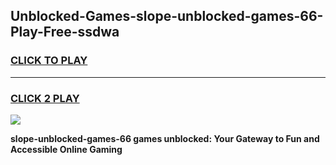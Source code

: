
## Unblocked-Games-slope-unblocked-games-66-Play-Free-ssdwa
<h3>
<a href="https://premium76.site?title=slope-unblocked-games-66&ref=24M">CLICK TO PLAY</a></h3>
<hr>

<h3>
<a href="https://premium76.site?title=slope-unblocked-games-66&ref=24M">CLICK 2 PLAY</a>
  
</h3>

<a href="https://premium76.site?title=slope-unblocked-games-66&ref=24M"><img src="https://clearcache.store/games.png"></a>


**slope-unblocked-games-66 games unblocked: Your Gateway to Fun and Accessible Online Gaming**
